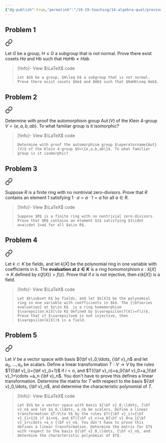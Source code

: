 ```yaml
---
{"dg-publish":true,"permalink":"/10-19-teaching/14-algebra-qual/previous-exams/algebra-qual-2024-01/","updated":"2025-03-15T15:36:19-07:00"}
---
```


## Problem 1


<div class="transclusion internal-embed is-loaded"><a class="markdown-embed-link" href="/10-19-teaching/14-algebra-qual/problem-bank/group-theory/normality-and-the-operation-on-cosets-defunct/" aria-label="Open link"><svg xmlns="http://www.w3.org/2000/svg" width="24" height="24" viewBox="0 0 24 24" fill="none" stroke="currentColor" stroke-width="2" stroke-linecap="round" stroke-linejoin="round" class="svg-icon lucide-link"><path d="M10 13a5 5 0 0 0 7.54.54l3-3a5 5 0 0 0-7.07-7.07l-1.72 1.71"></path><path d="M14 11a5 5 0 0 0-7.54-.54l-3 3a5 5 0 0 0 7.07 7.07l1.71-1.71"></path></svg></a><div class="markdown-embed">




Let $G$ be a group, $H\leq G$ a subgroup that is not normal. Prove there exist cosets $Ha$ and $Hb$ such that $HaHb\neq Hab$.

> [!info]- View $\LaTeX$ code
> ```
> Let $G$ be a group, $H\leq G$ a subgroup that is not normal. Prove there exist cosets $Ha$ and $Hb$ such that $HaHb\neq Hab$.
> ```

</div></div>

## Problem 2


<div class="transclusion internal-embed is-loaded"><a class="markdown-embed-link" href="/10-19-teaching/14-algebra-qual/problem-bank/group-theory/computing-an-automorphism-group/" aria-label="Open link"><svg xmlns="http://www.w3.org/2000/svg" width="24" height="24" viewBox="0 0 24 24" fill="none" stroke="currentColor" stroke-width="2" stroke-linecap="round" stroke-linejoin="round" class="svg-icon lucide-link"><path d="M10 13a5 5 0 0 0 7.54.54l3-3a5 5 0 0 0-7.07-7.07l-1.72 1.71"></path><path d="M14 11a5 5 0 0 0-7.54-.54l-3 3a5 5 0 0 0 7.07 7.07l1.71-1.71"></path></svg></a><div class="markdown-embed">




Determine with proof the automorphism group $\operatorname{Aut}(V)$ of the Klein 4-group $V=\{e,a,b,ab\}$. To what familiar group is it isomorphic?

> [!info]- View $\LaTeX$ code
> ```
> Determine with proof the automorphism group $\operatorname{Aut}(V)$ of the Klein 4-group $V=\{e,a,b,ab\}$. To what familiar group is it isomorphic?
> ```

</div></div>

## Problem 3


<div class="transclusion internal-embed is-loaded"><a class="markdown-embed-link" href="/10-19-teaching/14-algebra-qual/problem-bank/ring-theory/existence-of-an-identity-element-in-a-finite-ring/" aria-label="Open link"><svg xmlns="http://www.w3.org/2000/svg" width="24" height="24" viewBox="0 0 24 24" fill="none" stroke="currentColor" stroke-width="2" stroke-linecap="round" stroke-linejoin="round" class="svg-icon lucide-link"><path d="M10 13a5 5 0 0 0 7.54.54l3-3a5 5 0 0 0-7.07-7.07l-1.72 1.71"></path><path d="M14 11a5 5 0 0 0-7.54-.54l-3 3a5 5 0 0 0 7.07 7.07l1.71-1.71"></path></svg></a><div class="markdown-embed">




Suppose $R$ is a finite ring with no nontrivial zero-divisors. Prove that $R$ contains an element $1$ satisfying $1\cdot a=a\cdot 1=a$ for all $a\in R$.

> [!info]- View $\LaTeX$ code
> ```
> Suppose $R$ is a finite ring with no nontrivial zero-divisors. Prove that $R$ contains an element $1$ satisfying $1\cdot a=a\cdot 1=a$ for all $a\in R$.
> ```

</div></div>

## Problem 4


<div class="transclusion internal-embed is-loaded"><a class="markdown-embed-link" href="/10-19-teaching/14-algebra-qual/problem-bank/ring-theory/image-of-an-evaluation-morphism/" aria-label="Open link"><svg xmlns="http://www.w3.org/2000/svg" width="24" height="24" viewBox="0 0 24 24" fill="none" stroke="currentColor" stroke-width="2" stroke-linecap="round" stroke-linejoin="round" class="svg-icon lucide-link"><path d="M10 13a5 5 0 0 0 7.54.54l3-3a5 5 0 0 0-7.07-7.07l-1.72 1.71"></path><path d="M14 11a5 5 0 0 0-7.54-.54l-3 3a5 5 0 0 0 7.07 7.07l1.71-1.71"></path></svg></a><div class="markdown-embed">




Let $k\subset K$ be fields, and let $k[X]$ be the polynomial ring in one variable with coefficients in $k$. The **evaluation at $z\in K$**  is a ring homomorphism $\varepsilon:k[X]\to K$ defined by $\varepsilon(f(X))=f(z)$. Prove that if $\varepsilon$ is not injective, then $\varepsilon(k[X])$ is a field.

> [!info]- View $\LaTeX$ code
> ```
> Let $k\subset K$ be fields, and let $k[X]$ be the polynomial ring in one variable with coefficients in $k$. The {\bfseries evaluation} at $z\in K$  is a ring homomorphism $\varepsilon:k[X]\to K$ defined by $\varepsilon(f(X))=f(z)$. Prove that if $\varepsilon$ is not injective, then $\varepsilon(k[X])$ is a field.
> ```

</div></div>

## Problem 5


<div class="transclusion internal-embed is-loaded"><a class="markdown-embed-link" href="/10-19-teaching/14-algebra-qual/problem-bank/linear-algebra/matrix-representing-a-linear-transformation/" aria-label="Open link"><svg xmlns="http://www.w3.org/2000/svg" width="24" height="24" viewBox="0 0 24 24" fill="none" stroke="currentColor" stroke-width="2" stroke-linecap="round" stroke-linejoin="round" class="svg-icon lucide-link"><path d="M10 13a5 5 0 0 0 7.54.54l3-3a5 5 0 0 0-7.07-7.07l-1.72 1.71"></path><path d="M14 11a5 5 0 0 0-7.54-.54l-3 3a5 5 0 0 0 7.07 7.07l1.71-1.71"></path></svg></a><div class="markdown-embed">




Let $V$ be a vector space with basis ${\bf v}_0,\ldots, {\bf v}_n$ and let $a_0,\ldots, a_n$ be scalars. Define a linear transformation $T:V\to V$ by the rules $T({\bf v}_i)={\bf v}_{i+1}$ if $i<n$, and $T({\bf v}_n)=a_0{\bf v}_0+a_1{\bf v}_1+\cdots +a_n {\bf v}_n$. You don't have to prove this defines a linear transformation. Determine the matrix for $T$ with respect to the basis ${\bf v}_0,\ldots, {\bf v}_n$, and determine the characteristic polynomial of $T$.

> [!info]- View $\LaTeX$ code
> ```
> Let $V$ be a vector space with basis ${\bf v}_0,\ldots, {\bf v}_n$ and let $a_0,\ldots, a_n$ be scalars. Define a linear transformation $T:V\to V$ by the rules $T({\bf v}_i)={\bf v}_{i+1}$ if $i<n$, and $T({\bf v}_n)=a_0{\bf v}_0+a_1{\bf v}_1+\cdots +a_n {\bf v}_n$. You don't have to prove this defines a linear transformation. Determine the matrix for $T$ with respect to the basis ${\bf v}_0,\ldots, {\bf v}_n$, and determine the characteristic polynomial of $T$.
> ```

</div></div>

